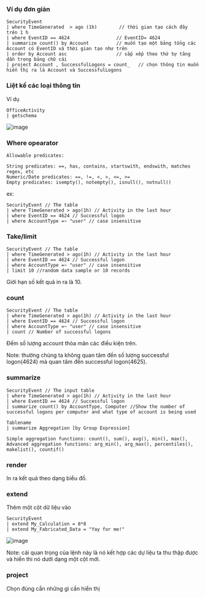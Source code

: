 ### Ví dụ đơn giản

```
SecurityEvent 
| where TimeGenerated  > ago (1h)        // thời gian tạo cách đây trên 1 h
| where EventID == 4624                 // EventID= 4624
| summarize count() by Account          // muốn tạo một bảng tổng các Account có EventID và thời gian tạo như trên
| order by Account asc                  // sắp xếp theo thứ tự tăng dần trong bảng chữ cái
| project Account , SuccessfulLogons = count_   // chọn thông tin muốn hiển thị ra là Account và SuccessfulLogons
```

### Liệt kế các loại thông tin
Ví dụ
```
OfficeActivity
| getschema
```
![image](https://user-images.githubusercontent.com/91442807/232831977-9b6746c0-0f67-43ff-aee6-c44419e5ee58.png)


### Where opearator

```
Allowable predicates:

String predicates: ==, has, contains, startswith, endswith, matches regex, etc
Numeric/Date predicates: ==, !=, <, >, <=, >=
Empty predicates: isempty(), notempty(), isnull(), notnull()
```

ex:
```
SecurityEvent // The table
| where TimeGenerated > ago(1h) // Activity in the last hour
| where EventID == 4624 // Successful logon
| where AccountType =~ "user" // case insensitive
```

### Take/limit

```
SecurityEvent // The table
| where TimeGenerated > ago(1h) // Activity in the last hour
| where EventID == 4624 // Successful logon
| where AccountType =~ "user" // case insensitive
| limit 10 //random data sample or 10 records
```
Giới hạn số kết quả in ra là 10.

### count

```
SecurityEvent // The table
| where TimeGenerated > ago(1h) // Activity in the last hour
| where EventID == 4624 // Successful logon
| where AccountType =~ "user" // case insensitive
| count // Number of successful logons
```

Đếm số lượng account thỏa mãn các điều kiện trên.

Note: thường chúng ta không quan tâm đến số lượng successful logon(4624) mà quan tâm đến successful logon(4625).

### summarize


```
SecurityEvent // The input table
| where TimeGenerated > ago(1h) // Activity in the last hour
| where EventID == 4624 // Successful logon
| summarize count() by AccountType, Computer //Show the number of successful logons per computer and what type of account is being used
```

```
Tablename
| summarize Aggregation [by Group Expression]

Simple aggregation functions: count(), sum(), avg(), min(), max(),
Advanced aggregation functions: arg_min(), arg_max(), percentiles(), makelist(), countif()
```

### render
In ra kết quả theo dạng biểu đồ.

### extend
Thêm một cột dữ liệu vào

```
SecurityEvent
| extend My_Calculation = 8*8
| extend My_Fabricated_Data = "Yay for me!"
```
![image](https://user-images.githubusercontent.com/91442807/232989632-68fffd1b-832c-4d38-9a7d-0693fbcc959a.png)

Note: cái quan trọng của lệnh này là nó kết hợp các dự liệu ta thu thập được và hiển thi nó dưới dạng một cột mới.

### project
Chọn đúng cần những gì cần hiển thị

